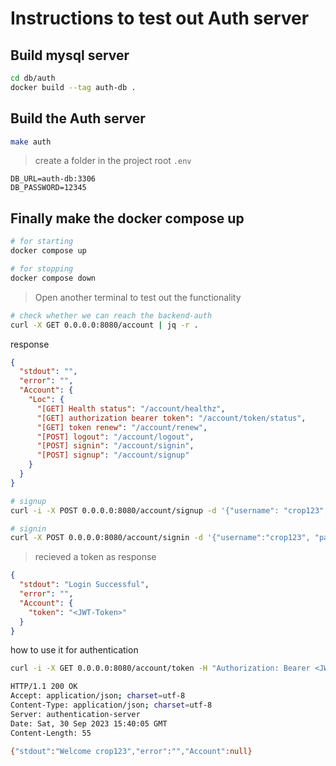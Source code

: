 # Instructions to test out Auth server

## Build mysql server
```bash
cd db/auth
docker build --tag auth-db .
```

## Build the Auth server 
```bash
make auth
```

> create a folder in the project root `.env`
```.env
DB_URL=auth-db:3306
DB_PASSWORD=12345
```

## Finally make the docker compose up

```bash
# for starting
docker compose up

# for stopping
docker compose down
```

> Open another terminal to test out the functionality

```bash
# check whether we can reach the backend-auth
curl -X GET 0.0.0.0:8080/account | jq -r .
```
response
```json
{
  "stdout": "",
  "error": "",
  "Account": {
    "Loc": {
      "[GET] Health status": "/account/healthz",
      "[GET] authorization bearer token": "/account/token/status",
      "[GET] token renew": "/account/renew",
      "[POST] logout": "/account/logout",
      "[POST] signin": "/account/signin",
      "[POST] signup": "/account/signup"
    }
  }
}
```

```bash
# signup
curl -i -X POST 0.0.0.0:8080/account/signup -d '{"username": "crop123", "name": "Dummy Name", "email": "123@gmail.com", "password": "1111"}'

# signin
curl -X POST 0.0.0.0:8080/account/signin -d '{"username":"crop123", "password":"1111"}'

```

> recieved a token as response
```json
{
  "stdout": "Login Successful",
  "error": "",
  "Account": {
    "token": "<JWT-Token>"
  }
}
```

how to use it for authentication

```bash
curl -i -X GET 0.0.0.0:8080/account/token -H "Authorization: Bearer <JWT-Token>"

HTTP/1.1 200 OK
Accept: application/json; charset=utf-8
Content-Type: application/json; charset=utf-8
Server: authentication-server
Date: Sat, 30 Sep 2023 15:40:05 GMT
Content-Length: 55

{"stdout":"Welcome crop123","error":"","Account":null}
```
